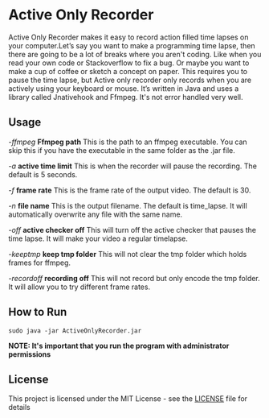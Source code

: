 # Active Only Recorder
Active Only Recorder makes it easy to record action filled time lapses on your computer.Let’s say you want to make a programming time lapse, then there are going to be a lot of breaks where you aren't coding. Like when you read your own code or Stackoverflow to fix a bug. Or maybe you want to make a cup of coffee or sketch a concept on paper. This requires you to pause the time lapse, but Active only recorder only records when you are actively using your keyboard or mouse.
It’s written in Java and uses a library called Jnativehook and Ffmpeg. It's not error handled very well.

## Usage
*-ffmpeg*   **Ffmpeg path** This is the path to an ffmpeg executable. You can skip this if you have the executable in the same folder as the .jar file.

*-a*   **active time limit** This is when the recorder will pause the recording. The default is 5 seconds.

*-f*   **frame rate** This is the frame rate of the output video. The default is 30.

*-n*   **file name** This is the output filename. The default is time_lapse. It will automatically overwrite any file with the same name.

*-off*     **active checker off** This will turn off the active checker that pauses the time lapse. It will make your video a regular timelapse.

*-keeptmp*    **keep tmp folder** This will not clear the tmp folder which holds frames for ffmpeg. 

*-recordoff*  **recording off** This will not record but only encode the tmp folder. It will allow you to try different frame rates. 

## How to Run

```
sudo java -jar ActiveOnlyRecorder.jar
```
**NOTE: It's important that you run the program with administrator permissions**

## License

This project is licensed under the MIT License - see the [LICENSE](LICENSE) file for details